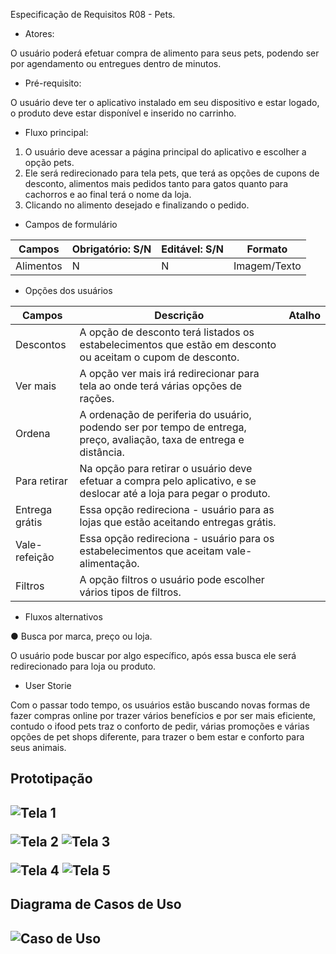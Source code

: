 ﻿
Especificação de Requisitos R08 - Pets.

- Atores:

O usuário poderá efetuar compra de alimento para seus pets,  podendo ser por agendamento ou entregues dentro de minutos.

- Pré-requisito:

O usuário deve ter o aplicativo instalado em seu dispositivo e estar logado, o produto deve estar disponível e inserido no carrinho.

- Fluxo principal:
1. O usuário deve acessar a página principal do aplicativo e escolher a opção pets.
1. Ele será redirecionado para tela pets, que terá as opções de cupons de desconto, alimentos mais pedidos tanto para gatos quanto para cachorros e ao final terá o nome da loja.
1. Clicando no alimento desejado e finalizando o pedido.
- Campos de formulário



|Campos|Obrigatório: S/N|Editável: S/N|Formato|
| - | - | - | - |
|Alimentos|N|N|Imagem/Texto|
- Opções dos usuários



|Campos|Descrição|Atalho|
| - | - | - |
|Descontos|A opção de desconto terá listados os estabelecimentos que estão em desconto ou aceitam o cupom de desconto.||
|Ver mais|A opção ver mais irá redirecionar para tela ao onde terá várias opções de rações.||
|Ordena|A ordenação de periferia do usuário, podendo ser por tempo de entrega, preço, avaliação, taxa de entrega e distância.||
|Para retirar|Na opção para retirar o usuário deve efetuar a compra pelo aplicativo, e se deslocar até a loja para pegar o produto.||
|Entrega grátis|Essa opção redireciona - usuário para as lojas que estão aceitando entregas grátis.||
|Vale-refeição|Essa opção redireciona - usuário para os estabelecimentos que aceitam vale-alimentação.||
|Filtros|A opção filtros o usuário pode escolher vários tipos de filtros.||
- Fluxos alternativos

● Busca por marca, preço ou loja.

O usuário pode buscar por algo específico, após essa busca ele será redirecionado para loja ou produto.

- User Storie

Com o passar todo tempo, os usuários estão buscando novas formas de fazer compras online por trazer vários benefícios e por ser mais eficiente, contudo o ifood pets traz o conforto de pedir, várias promoções e várias opções de pet shops diferente, para trazer o bem estar e conforto para seus animais.

<h2>Prototipação<h2/>

![Tela 1](https://imgur.com/Nn3RjIA.jpg)

![Tela 2](https://imgur.com/sCgsV3Z.jpg)
![Tela 3](https://imgur.com/zl41lOW.jpg)

![Tela 4](https://imgur.com/xPkB89k.jpg)
![Tela 5](https://imgur.com/VJs2YeV.jpg)

<h2>Diagrama de Casos de Uso<h2/>

![Caso de Uso](https://imgur.com/uZyawUC.jpg)

